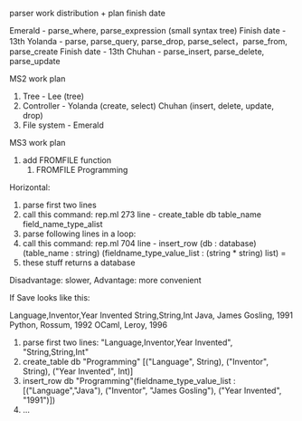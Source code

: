 parser work distribution + plan finish date

Emerald - parse_where, parse_expression (small syntax tree)
  Finish date - 13th
Yolanda - parse, parse_query, parse_drop, parse_select，parse_from, parse_create
  Finish date - 13th
Chuhan - parse_insert, parse_delete, parse_update



MS2 work plan

1. Tree - Lee (tree) 
2. Controller - Yolanda (create, select) Chuhan (insert, delete, update, drop)
3. File system - Emerald


MS3 work plan

1. add FROMFILE function
   1. FROMFILE Programming

Horizontal:
1. parse first two lines
2. call this command: rep.ml 273 line - create_table db table_name field_name_type_alist
3. parse following lines in a loop:
4. call this command: rep.ml 704 line - insert_row (db : database) (table_name : string) (fieldname_type_value_list : (string * string) list) =
5. these stuff returns a database

Disadvantage: slower, Advantage: more convenient


If Save looks like this:

Language,Inventor,Year Invented
String,String,Int
Java, James Gosling, 1991
Python, Rossum, 1992
OCaml, Leroy, 1996

1. parse first two lines: "Language,Inventor,Year Invented", "String,String,Int"
2. create_table db "Programming" [("Language", String), ("Inventor", String), ("Year Invented", Int)]
3. insert_row db "Programming"(fieldname_type_value_list : [("Language","Java"), ("Inventor", "James Gosling"), ("Year Invented", "1991")])
4. ...